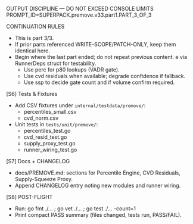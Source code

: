 OUTPUT DISCIPLINE — DO NOT EXCEED CONSOLE LIMITS
PROMPT_ID=SUPERPACK.premove.v33.part1.PART_3_OF_3

CONTINUATION RULES
- This is part 3/3.
- If prior parts referenced WRITE-SCOPE/PATCH-ONLY, keep them identical here.
- Begin where the last part ended; do not repeat previous content.
e via RunnerDeps struct for testability.
  - Use perc for p80 lookups (VADR gate).
  - Use cvd residuals when available; degrade confidence if fallback.
  - Use ssp to decide gate count and if volume confirm required.

[S6] Tests & Fixtures
- Add CSV fixtures under `internal/testdata/premove/`:
  - percentiles_small.csv
  - cvd_norm.csv
- Unit tests in `tests/unit/premove/`:
  - percentiles_test.go
  - cvd_resid_test.go
  - supply_proxy_test.go
  - runner_wiring_test.go

[S7] Docs + CHANGELOG
- docs/PREMOVE.md: sections for Percentile Engine, CVD Residuals, Supply-Squeeze Proxy.
- Append CHANGELOG entry noting new modules and runner wiring.

[S8] POST-FLIGHT
- Run: go fmt ./... ; go vet ./... ; go test ./... -count=1
- Print compact PASS summary (files changed, tests run, PASS/FAIL).
